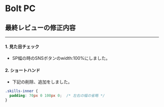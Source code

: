 # Bolt PC
## 最終レビューの修正内容
----------
#### 1. 見た目チェック
 - SP幅の時のSNSボタンのwidth:100%にしました。

#### 2. ショートハンド
- 下記の削除、追加をしました。
```css
.skills-inner {
  padding: 70px 0 100px 0;  /* 左右の幅の省略 */
}
```





